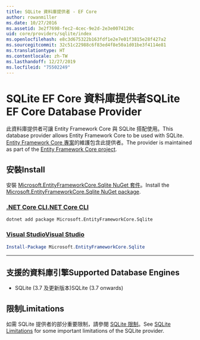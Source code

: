 ```yaml
---
title: SQLite 資料庫提供者 - EF Core
author: rowanmiller
ms.date: 10/27/2016
ms.assetid: 3e2f7698-fec2-4cec-9e2d-2e3e0074120c
uid: core/providers/sqlite/index
ms.openlocfilehash: e8c3d675322b163fdf1e2e7e01f3815e28f427a2
ms.sourcegitcommit: 32c51c22988c6f83ed4f8e50a1d01be3f4114e81
ms.translationtype: HT
ms.contentlocale: zh-TW
ms.lasthandoff: 12/27/2019
ms.locfileid: "75502249"
---
```

# <a name="sqlite-ef-core-database-provider"></a><span data-ttu-id="51ebc-102">SQLite EF Core 資料庫提供者</span><span class="sxs-lookup"><span data-stu-id="51ebc-102">SQLite EF Core Database Provider</span></span>

<span data-ttu-id="51ebc-103">此資料庫提供者可讓 Entity Framework Core 與 SQLite 搭配使用。</span><span class="sxs-lookup"><span data-stu-id="51ebc-103">This database provider allows Entity Framework Core to be used with SQLite.</span></span> <span data-ttu-id="51ebc-104">[Entity Framework Core 專案](https://github.com/aspnet/EntityFrameworkCore)的維護包含此提供者。</span><span class="sxs-lookup"><span data-stu-id="51ebc-104">The provider is maintained as part of the [Entity Framework Core project](https://github.com/aspnet/EntityFrameworkCore).</span></span>

## <a name="install"></a><span data-ttu-id="51ebc-105">安裝</span><span class="sxs-lookup"><span data-stu-id="51ebc-105">Install</span></span>

<span data-ttu-id="51ebc-106">安裝 [Microsoft.EntityFrameworkCore.Sqlite NuGet 套件](https://www.nuget.org/packages/Microsoft.EntityFrameworkCore.Sqlite/)。</span><span class="sxs-lookup"><span data-stu-id="51ebc-106">Install the [Microsoft.EntityFrameworkCore.Sqlite NuGet package](https://www.nuget.org/packages/Microsoft.EntityFrameworkCore.Sqlite/).</span></span>

### <a name="net-core-clitabdotnet-core-cli"></a>[<span data-ttu-id="51ebc-107">.NET Core CLI</span><span class="sxs-lookup"><span data-stu-id="51ebc-107">.NET Core CLI</span></span>](#tab/dotnet-core-cli)

```dotnetcli
dotnet add package Microsoft.EntityFrameworkCore.Sqlite
```

### <a name="visual-studiotabvs"></a>[<span data-ttu-id="51ebc-108">Visual Studio</span><span class="sxs-lookup"><span data-stu-id="51ebc-108">Visual Studio</span></span>](#tab/vs)

``` powershell
Install-Package Microsoft.EntityFrameworkCore.Sqlite
```

***

## <a name="supported-database-engines"></a><span data-ttu-id="51ebc-109">支援的資料庫引擎</span><span class="sxs-lookup"><span data-stu-id="51ebc-109">Supported Database Engines</span></span>

* <span data-ttu-id="51ebc-110">SQLite (3.7 及更新版本)</span><span class="sxs-lookup"><span data-stu-id="51ebc-110">SQLite (3.7 onwards)</span></span>

## <a name="limitations"></a><span data-ttu-id="51ebc-111">限制</span><span class="sxs-lookup"><span data-stu-id="51ebc-111">Limitations</span></span>

<span data-ttu-id="51ebc-112">如需 SQLite 提供者的部分重要限制，請參閱 [SQLite 限制](limitations.md)。</span><span class="sxs-lookup"><span data-stu-id="51ebc-112">See [SQLite Limitations](limitations.md) for some important limitations of the SQLite provider.</span></span>
